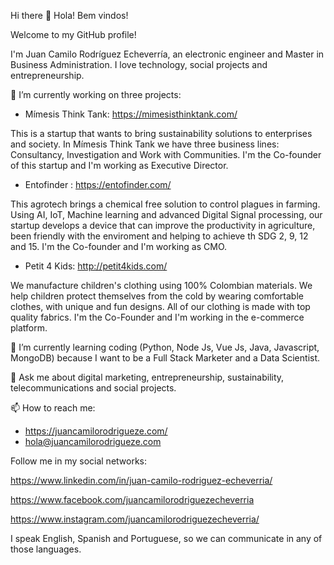 Hi there 👋 Hola! Bem vindos!

Welcome to my GitHub profile!

I'm Juan Camilo Rodríguez Echeverría, an electronic engineer and Master in Business Administration. I love technology, social projects and entrepreneurship.

🔭 I’m currently working on three projects:

* Mímesis Think Tank: https://mimesisthinktank.com/

This is a startup that wants to bring sustainability solutions to enterprises and society. In Mímesis Think Tank we have three business lines: Consultancy, Investigation and Work with Communities. I'm the Co-founder of this startup and I'm working as Executive Director.

* Entofinder : https://entofinder.com/

This agrotech brings a chemical free solution to control plagues in farming. Using AI, IoT, Machine learning and advanced Digital Signal processing, our startup develops a device that can improve the productivity in agriculture, been friendly with the enviroment and helping to achieve th SDG 2, 9, 12 and 15. I'm the Co-founder and I'm working as CMO.

* Petit 4 Kids: http://petit4kids.com/

We manufacture children's clothing using 100% Colombian materials. We help children protect themselves from the cold by wearing comfortable clothes, with unique and fun designs. All of our clothing is made with top quality fabrics. I'm the Co-Founder and I'm working in the e-commerce platform.

🌱 I’m currently learning coding (Python, Node Js, Vue Js, Java, Javascript, MongoDB) because I want to be a Full Stack Marketer and a Data Scientist.

💬 Ask me about digital marketing, entrepreneurship, sustainability, telecommunications and social projects.

📫 How to reach me: 

* https://juancamilorodrigueze.com/
* hola@juancamilorodrigueze.com

Follow me in my social networks:

https://www.linkedin.com/in/juan-camilo-rodriguez-echeverria/

https://www.facebook.com/juancamilorodriguezecheverria

https://www.instagram.com/juancamilorodriguezecheverria/

I speak English, Spanish and Portuguese, so we can communicate in any of those languages.



<!--
**juanshowr/juanshowr** is a ✨ _special_ ✨ repository because its `README.md` (this file) appears on your GitHub profile.

Here are some ideas to get you started:

- 🔭 I’m currently working on ...
- 🌱 I’m currently learning ...
- 👯 I’m looking to collaborate on ...
- 🤔 I’m looking for help with ...
- 💬 Ask me about ...
- 📫 How to reach me: ...
- 😄 Pronouns: ...
- ⚡ Fun fact: ...
-->
